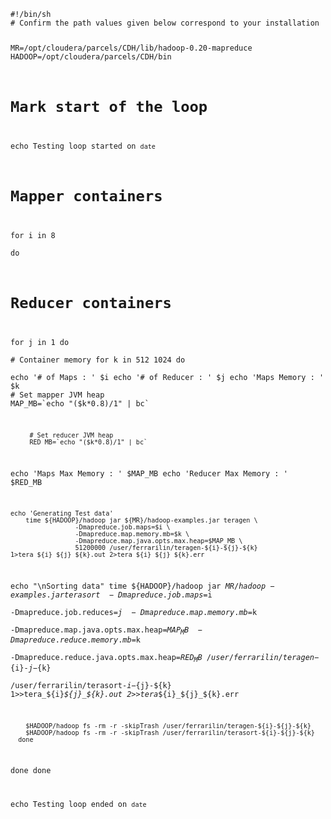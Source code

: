 <code>
#!/bin/sh
# Confirm the path values given below correspond to your installation

MR=/opt/cloudera/parcels/CDH/lib/hadoop-0.20-mapreduce
HADOOP=/opt/cloudera/parcels/CDH/bin

# Mark start of the loop
echo Testing loop started on `date`

# Mapper containers
for i in 8    
do
   # Reducer containers
   for j in 1 
   do                 
      # Container memory
      for k in 512 1024 
      do                  
      echo '# of Maps : ' $i echo '# of Reducer : ' $j echo 'Maps Memory : ' $k
         # Set mapper JVM heap 
         MAP_MB=`echo "($k*0.8)/1" | bc` 

         # Set reducer JVM heap 
         RED_MB=`echo "($k*0.8)/1" | bc` 
  echo 'Maps Max Memory    : ' $MAP_MB
	echo 'Reducer Max Memory : ' $RED_MB

	echo 'Generating Test data'
        time ${HADOOP}/hadoop jar ${MR}/hadoop-examples.jar teragen \
                     -Dmapreduce.job.maps=$i \
                     -Dmapreduce.map.memory.mb=$k \
                     -Dmapreduce.map.java.opts.max.heap=$MAP_MB \
                     51200000 /user/ferrarilin/teragen-${i}-${j}-${k} 1>tera_${i}_${j}_${k}.out 2>tera_${i}_${j}_${k}.err                       
 echo "\nSorting data"
       time ${HADOOP}/hadoop jar $MR/hadoop-examples.jar terasort \
                     -Dmapreduce.job.maps=$i \
                     -Dmapreduce.job.reduces=$j \
                     -Dmapreduce.map.memory.mb=$k \
                     -Dmapreduce.map.java.opts.max.heap=$MAP_MB \
                     -Dmapreduce.reduce.memory.mb=$k \
                     -Dmapreduce.reduce.java.opts.max.heap=$RED_MB \
	             /user/ferrarilin/teragen-${i}-${j}-${k}  \
                     /user/ferrarilin/terasort-${i}-${j}-${k} 1>>tera_${i}_${j}_${k}.out 2>>tera_${i}_${j}_${k}.err                         

        $HADOOP/hadoop fs -rm -r -skipTrash /user/ferrarilin/teragen-${i}-${j}-${k}                         
        $HADOOP/hadoop fs -rm -r -skipTrash /user/ferrarilin/terasort-${i}-${j}-${k}                 
      done
   done
done

echo Testing loop ended on `date`
</code>
